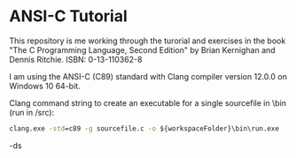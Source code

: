 # ANSI-C Tutorial

This repository is me working through the turorial and exercises in the book "The C Programming Language, Second Edition" by Brian Kernighan and Dennis Ritchie. ISBN: 0-13-110362-8

I am using the ANSI-C (C89) standard with Clang compiler version 12.0.0 on Windows 10 64-bit.

Clang command string to create an executable for a single sourcefile in \bin (run in /src):

```cmd
clang.exe -std=c89 -g sourcefile.c -o ${workspaceFolder}\bin\run.exe
```

-ds
